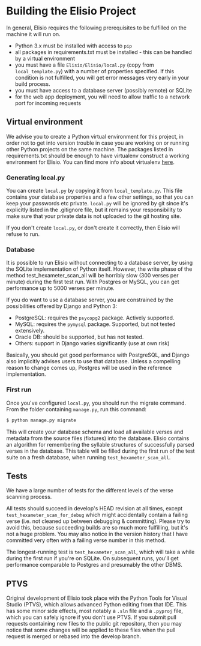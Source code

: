# Building the Elisio Project

In general, Elisio requires the following prerequisites to be fulfilled on the machine it will run on.

* Python 3.x must be installed with access to `pip`
* all packages in requirements.txt must be installed - this can be handled by a virtual environment
* you must have a file `Elisio/Elisio/local.py` (copy from `local_template.py`) with a number of properties specified. 
If this condition is not fulfilled, you will get error messages very early in your build process.
* you must have access to a database server (possibly remote) or SQLite
* for the web app deployment, you will need to allow traffic to a network port for incoming requests

## Virtual environment

We advise you to create a Python virtual environment for this project,
in order not to get into version trouble in case you are working on or running other Python projects on the same machine.
The packages listed in requirements.txt should be enough to have virtualenv construct a working environment for Elisio.
You can find more info about virtualenv [here](http://docs.python-guide.org/en/latest/dev/virtualenvs/).

### Generating local.py

You can create `local.py` by copying it from `local_template.py`. This file contains your database properties and a few other settings,
so that you can keep your passwords etc private. `local.py` will be ignored by git since it's explicitly listed in the .gitignore file,
but it remains your responsibility to make sure that your private data is not uploaded to the git hosting site.

If you don't create `local.py`, or don't create it correctly, then Elisio will refuse to run.

### Database

It is possible to run Elisio without connecting to a database server, by using the SQLite implementation of Python itself.
However, the write phase of the method test_hexameter_scan_all will be horribly slow (300 verses per minute) during the first test run.
With Postgres or MySQL, you can get performance up to 5000 verses per minute.

If you do want to use a database server, you are constrained by the possibilities offered by Django and Python 3:
* PostgreSQL: requires the `psycopg2` package. Actively supported.
* MySQL: requires the `pymysql` package. Supported, but not tested extensively.
* Oracle DB: should be supported, but has not tested.
* Others: support in Django varies significantly (use at own risk)

Basically, you should get good performance with PostgreSQL, and Django also implicitly advises users to use that database.
Unless a compelling reason to change comes up, Postgres will be used in the reference implementation.

### First run

Once you've configured `local.py`, you should run the migrate command. From the folder containing `manage.py`, run this command:

```bash
$ python manage.py migrate
```

This will create your database schema and load all available verses and metadata from the source files (fixtures) into the database.
Elisio contains an algorithm for remembering the syllable structures of successfully parsed verses in the database.
This table will be filled during the first run of the test suite on a fresh database, when running `test_hexameter_scan_all`.

## Tests

We have a large number of tests for the different levels of the verse scanning process.

All tests should succeed in develop's HEAD revision at all times, except `test_hexameter_scan_for_debug`
which might accidentally contain a failing verse (i.e. not cleaned up between debugging & committing).
Please try to avoid this, because succeeding builds are so much more fulfilling, but it's not a huge problem.
You may also notice in the version history that I have committed very often with a failing verse number in this method.

The longest-running test is `test_hexameter_scan_all`, which will take a while during the first run if you're on SQLite.
On subsequent runs, you'll get performance comparable to Postgres and presumably the other DBMS.

## PTVS

Original development of Elisio took place with the Python Tools for Visual Studio (PTVS), which allows advanced Python editing from that IDE.
This has some minor side effects, most notably a `.sln` file and a `.pyproj` file, which you can safely ignore if you don't use PTVS.
If you submit pull requests containing new files to the public git repository, then you may notice that some changes will be applied to these
files when the pull request is merged or rebased into the develop branch.
